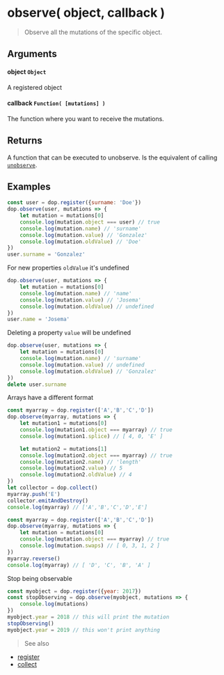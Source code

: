 # observe( object, callback  )

> Observe all the mutations of the specific object.


## Arguments

#### object `Object`
A registered object

#### callback `Function( [mutations] )`
The function where you want to receive the mutations.

## Returns

A function that can be executed to unobserve. Is the equivalent of calling [`unobserve`](/api/javascript/unobserve).





## Examples


```js
const user = dop.register({surname: 'Doe'})
dop.observe(user, mutations => {
    let mutation = mutations[0]
    console.log(mutation.object === user) // true
    console.log(mutation.name) // 'surname'
    console.log(mutation.value) // 'Gonzalez'
    console.log(mutation.oldValue) // 'Doe'
})
user.surname = 'Gonzalez'
```

For new properties `oldValue` it's undefined

```js
dop.observe(user, mutations => {
    let mutation = mutations[0]
    console.log(mutation.name) // 'name'
    console.log(mutation.value) // 'Josema'
    console.log(mutation.oldValue) // undefined
})
user.name = 'Josema'
```


Deleting a property `value` will be undefined

```js
dop.observe(user, mutations => {
    let mutation = mutations[0]
    console.log(mutation.name) // 'surname'
    console.log(mutation.value) // undefined
    console.log(mutation.oldValue) // 'Gonzalez'
})
delete user.surname
```



Arrays have a different format

```js
const myarray = dop.register(['A','B','C','D'])
dop.observe(myarray, mutations => {
    let mutation1 = mutations[0]
    console.log(mutation1.object === myarray) // true
    console.log(mutation1.splice) // [ 4, 0, 'E' ]

    let mutation2 = mutations[1]
    console.log(mutation2.object === myarray) // true
    console.log(mutation2.name) // 'length'
    console.log(mutation2.value) // 5
    console.log(mutation2.oldValue) // 4
})
let collector = dop.collect()
myarray.push('E')
collector.emitAndDestroy()
console.log(myarray) // ['A','B','C','D','E']
```

```js
const myarray = dop.register(['A','B','C','D'])
dop.observe(myarray, mutations => {
    let mutation = mutations[0]
    console.log(mutation.object === myarray) // true
    console.log(mutation.swaps) // [ 0, 3, 1, 2 ]
})
myarray.reverse()
console.log(myarray) // [ 'D', 'C', 'B', 'A' ]
```


Stop being observable

```js
const myobject = dop.register({year: 2017})
const stopObserving = dop.observe(myobject, mutations => {
    console.log(mutations)
})
myobject.year = 2018 // this will print the mutation
stopObserving()
myobject.year = 2019 // this won't print anything
```



> See also
- [register](/api/javascript/register)
- [collect](/api/javascript/collect)